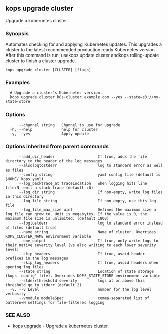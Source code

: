 
<!--- This file is automatically generated by make gen-cli-docs; changes should be made in the go CLI command code (under cmd/kops) -->

## kops upgrade cluster

Upgrade a kubernetes cluster.

### Synopsis

Automates checking for and applying Kubernetes updates. This upgrades a cluster to the latest recommended production ready Kubernetes version. After this command is run, usekops update cluster andkops rolling-update cluster to finish a cluster upgrade.

```
kops upgrade cluster [CLUSTER] [flags]
```

### Examples

```
  # Upgrade a cluster's Kubernetes version.
  kops upgrade cluster k8s-cluster.example.com --yes --state=s3://my-state-store
```

### Options

```
      --channel string   Channel to use for upgrade
  -h, --help             help for cluster
  -y, --yes              Apply update
```

### Options inherited from parent commands

```
      --add_dir_header                   If true, adds the file directory to the header of the log messages
      --alsologtostderr                  log to standard error as well as files
      --config string                    yaml config file (default is $HOME/.kops.yaml)
      --log_backtrace_at traceLocation   when logging hits line file:N, emit a stack trace (default :0)
      --log_dir string                   If non-empty, write log files in this directory
      --log_file string                  If non-empty, use this log file
      --log_file_max_size uint           Defines the maximum size a log file can grow to. Unit is megabytes. If the value is 0, the maximum file size is unlimited. (default 1800)
      --logtostderr                      log to standard error instead of files (default true)
      --name string                      Name of cluster. Overrides KOPS_CLUSTER_NAME environment variable
      --one_output                       If true, only write logs to their native severity level (vs also writing to each lower severity level)
      --skip_headers                     If true, avoid header prefixes in the log messages
      --skip_log_headers                 If true, avoid headers when opening log files
      --state string                     Location of state storage (kops 'config' file). Overrides KOPS_STATE_STORE environment variable
      --stderrthreshold severity         logs at or above this threshold go to stderr (default 2)
  -v, --v Level                          number for the log level verbosity
      --vmodule moduleSpec               comma-separated list of pattern=N settings for file-filtered logging
```

### SEE ALSO

* [kops upgrade](kops_upgrade.md)	 - Upgrade a kubernetes cluster.

